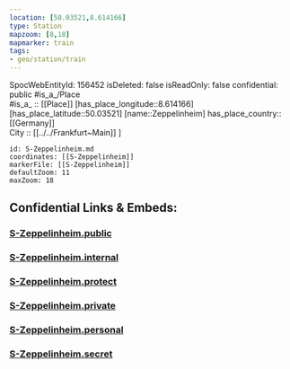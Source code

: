 ```yaml
---
location: [50.03521,8.614166] 
type: Station 
mapzoom: [8,18] 
mapmarker: train 
tags:
- geo/station/train
---
```

SpocWebEntityId: 156452
isDeleted: false
isReadOnly: false
confidential: public
#is_a_/Place  
#is_a_ :: [[Place]] 
[has_place_longitude::8.614166] 
[has_place_latitude::50.03521] 
[name::Zeppelinheim] 
has_place_country:: [[Germany]]  
City :: [[../../Frankfurt~Main]] ] 


```leaflet
id: S-Zeppelinheim.md
coordinates: [[S-Zeppelinheim]] 
markerFile: [[S-Zeppelinheim]] 
defaultZoom: 11 
maxZoom: 18
```


## Confidential Links & Embeds: 

### [S-Zeppelinheim.public](/_public/\Earth\Continent\Europe\Europe~Central\Germany\Germany~West\Hessen\counties~Hessen\Frankfurt~Main\Stations-FFM~SS-Zeppelinheim.public.md) 

### [S-Zeppelinheim.internal](/_internal/\Earth\Continent\Europe\Europe~Central\Germany\Germany~West\Hessen\counties~Hessen\Frankfurt~Main\Stations-FFM~SS-Zeppelinheim.internal.md) 

### [S-Zeppelinheim.protect](/_protect/\Earth\Continent\Europe\Europe~Central\Germany\Germany~West\Hessen\counties~Hessen\Frankfurt~Main\Stations-FFM~SS-Zeppelinheim.protect.md) 

### [S-Zeppelinheim.private](/_private/\Earth\Continent\Europe\Europe~Central\Germany\Germany~West\Hessen\counties~Hessen\Frankfurt~Main\Stations-FFM~SS-Zeppelinheim.private.md) 

### [S-Zeppelinheim.personal](/_personal/\Earth\Continent\Europe\Europe~Central\Germany\Germany~West\Hessen\counties~Hessen\Frankfurt~Main\Stations-FFM~SS-Zeppelinheim.personal.md) 

### [S-Zeppelinheim.secret](/_secret/\Earth\Continent\Europe\Europe~Central\Germany\Germany~West\Hessen\counties~Hessen\Frankfurt~Main\Stations-FFM~SS-Zeppelinheim.secret.md)

